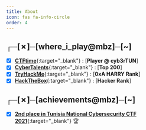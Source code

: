 ```yaml
---
title: About
icon: fas fa-info-circle
order: 4
---
```


## ┌─[✗]─[where_i_play@mbz]─[~]
- [x] [**CTFtime**](https://ctftime.org/team/42865){:target="_blank"} : [**Player @ cyb3rTUN**]
- [x] [**CyberTalents**](https://cybertalents.com/members/mbz/profile){:target="_blank"} : [**Top 200**]
- [x] [**TryHackMe**](https://tryhackme.com/p/mbz){:target="_blank"} : [**0xA HARRY Rank**]
- [x] [**HackTheBox**](https://app.hackthebox.com/profile/658699){:target="_blank"} : [**Hacker Rank**]

## ┌─[✗]─[achievements@mbz]─[~]
- [x] [**2nd place in Tunisia National Cybersecurity CTF 2021**](https://github.com/MBZ0x7/mbz0x7.github.io/blob/gh-pages/assets/img/docs/pp.pdf){:target="_blank"} 🏆
